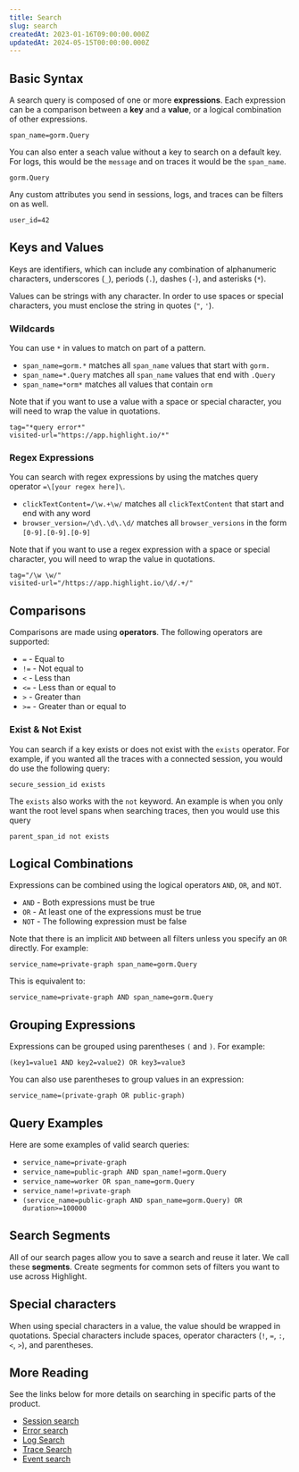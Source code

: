 ```yaml
---
title: Search
slug: search
createdAt: 2023-01-16T09:00:00.000Z
updatedAt: 2024-05-15T00:00:00.000Z
---
```


## Basic Syntax

A search query is composed of one or more **expressions**. Each expression can be a comparison between a **key** and a **value**, or a logical combination of other expressions.

```
span_name=gorm.Query
```

You can also enter a seach value without a key to search on a default key. For logs, this would be the `message` and on traces it would be the `span_name`.

```
gorm.Query
```

Any custom attributes you send in sessions, logs, and traces can be filters on as well.

```
user_id=42
```

## Keys and Values

Keys are identifiers, which can include any combination of alphanumeric characters, underscores (`_`),
periods (`.`), dashes (`-`), and asterisks (`*`).

Values can be strings with any character. In order to use spaces or special characters, you must enclose
the string in quotes (`"`, `'`).

### Wildcards

You can use `*` in values to match on part of a pattern.

* `span_name=gorm.*` matches all `span_name` values that start with `gorm.`
* `span_name=*.Query` matches all `span_name` values that end with `.Query`
* `span_name=*orm*` matches all values that contain `orm`

Note that if you want to use a value with a space or special character, you will need to wrap the value
in quotations.

```
tag="*query error*"
visited-url="https://app.highlight.io/*"
```

### Regex Expressions

You can search with regex expressions by using the matches query operator `=\[your regex here]\`.

* `clickTextContent=/\w.+\w/` matches all `clickTextContent` that start and end with any word
* `browser_version=/\d\.\d\.\d/` matches all `browser_versions` in the form `[0-9].[0-9].[0-9]`

Note that if you want to use a regex expression with a space or special character, you will need to
wrap the value in quotations.

```
tag="/\w \w/"
visited-url="/https://app.highlight.io/\d/.+/"
```

## Comparisons

Comparisons are made using **operators**. The following operators are supported:

* `=` - Equal to
* `!=` - Not equal to
* `<` - Less than
* `<=` - Less than or equal to
* `>` - Greater than
* `>=` - Greater than or equal to

### Exist & Not Exist

You can search if a key exists or does not exist with the `exists` operator. For example,
if you wanted all the traces with a connected session, you would do use the following query:

```
secure_session_id exists
```

The `exists` also works with the `not` keyword. An example is when you only want the root level
spans when searching traces, then you would use this query

```
parent_span_id not exists
```

## Logical Combinations

Expressions can be combined using the logical operators `AND`, `OR`, and `NOT`.

* `AND` - Both expressions must be true
* `OR` - At least one of the expressions must be true
* `NOT` - The following expression must be false

Note that there is an implicit `AND` between all filters unless you specify an `OR` directly. For example:

```
service_name=private-graph span_name=gorm.Query
```

This is equivalent to:

```
service_name=private-graph AND span_name=gorm.Query
```

## Grouping Expressions

Expressions can be grouped using parentheses `(` and `)`. For example:

```
(key1=value1 AND key2=value2) OR key3=value3
```

You can also use parentheses to group values in an expression:

```
service_name=(private-graph OR public-graph)
```

## Query Examples

Here are some examples of valid search queries:

* `service_name=private-graph`
* `service_name=public-graph AND span_name!=gorm.Query`
* `service_name=worker OR span_name=gorm.Query`
* `service_name!=private-graph`
* `(service_name=public-graph AND span_name=gorm.Query) OR duration>=100000`

## Search Segments

All of our search pages allow you to save a search and reuse it later. We call these **segments**. Create segments for common sets of filters you want to use across Highlight.

## Special characters

When using special characters in a value, the value should be wrapped in quotations. Special characters include spaces,
operator characters (`!`, `=`, `:`, `<`, `>`), and parentheses.

## More Reading

See the links below for more details on searching in specific parts of the product.

* [Session search](../1_session-replay/session-search.md)
* [Error search](../2_error-monitoring/error-search.md)
* [Log Search](../4_logging/log-search.md)
* [Trace Search](../5_tracing/trace-search.md)
* [Event search](../6_metrics/5_event_search.md)
